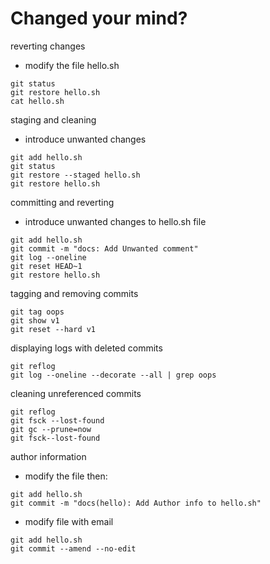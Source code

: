 # Changed your mind?
reverting changes
- modify the file hello.sh
```
git status
git restore hello.sh
cat hello.sh
```

staging and cleaning
- introduce unwanted changes
```
git add hello.sh
git status
git restore --staged hello.sh
git restore hello.sh
```

committing and reverting
 - introduce unwanted changes to hello.sh file
 ```
 git add hello.sh
 git commit -m "docs: Add Unwanted comment"
 git log --oneline
 git reset HEAD~1
 git restore hello.sh
 ```

 tagging and removing commits
 ```
 git tag oops
 git show v1
 git reset --hard v1
 ```

 displaying logs with deleted commits

 ```
 git reflog
 git log --oneline --decorate --all | grep oops
 ```

 cleaning unreferenced commits
```
git reflog
git fsck --lost-found
git gc --prune=now
git fsck--lost-found
```

author information
- modify the file then:
```
git add hello.sh
git commit -m "docs(hello): Add Author info to hello.sh"
```

- modify file with email
```
git add hello.sh
git commit --amend --no-edit
```